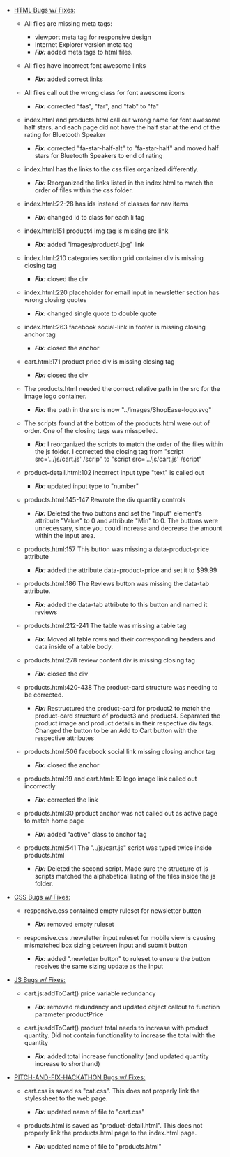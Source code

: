 - <ins>HTML Bugs w/ Fixes:</ins>

  - All files are missing meta tags:

    - viewport meta tag for responsive design
    - Internet Explorer version meta tag
    - **_Fix:_** added meta tags to html files.

  - All files have incorrect font awesome links

    - **_Fix:_** added correct links

  - All files call out the wrong class for font awesome icons

    - **_Fix:_** corrected "fas", "far", and "fab" to "fa"

  - index.html and products.html call out wrong name for font awesome half
    stars, and each page did not have the half star at the end of the rating for
    Bluetooth Speaker

    - **_Fix:_** corrected "fa-star-half-alt" to "fa-star-half" and moved half
      stars for Bluetooth Speakers to end of rating

  - index.html has the links to the css files organized differently.

    - **_Fix:_** Reorganized the links listed in the index.html to match the order of files within the css folder.

  - index.html:22-28 has ids instead of classes for nav items

    - **_Fix:_** changed id to class for each li tag

  - index.html:151 product4 img tag is missing src link

    - **_Fix:_** added "images/product4.jpg" link

  - index.html:210 categories section grid container div is missing closing tag

    - **_Fix:_** closed the div

  - index.html:220 placeholder for email input in newsletter section has wrong
    closing quotes

    - **_Fix:_** changed single quote to double quote

  - index.html:263 facebook social-link in footer is missing closing anchor tag

    - **_Fix:_** closed the anchor

  - cart.html:171 product price div is missing closing tag

    - **_Fix:_** closed the div

  - The products.html needed the correct relative path in the src for the image logo container.

    - **_Fix:_** the path in the src is now "../images/ShopEase-logo.svg"

  - The scripts found at the bottom of the products.html were out of order. One of the closing tags was misspelled.

    - **_Fix:_** I reorganized the scripts to match the order of the files within the js folder. I corrected the closing tag from "script src='../js/cart.js' /scrip" to "script src='../js/cart.js' /script"

  - product-detail.html:102 incorrect input type "text" is called out

    - **_Fix:_** updated input type to "number"

  - products.html:145-147 Rewrote the div quantity controls

    - **_Fix:_** Deleted the two buttons and set the "input" element's attribute "Value" to 0 and attribute "Min" to 0. The buttons were unnecessary, since you could increase and decrease the amount within the input area.

  - products.html:157 This button was missing a data-product-price attribute

    - **_Fix:_** added the attribute data-product-price and set it to $99.99

  - products.html:186 The Reviews button was missing the data-tab attribute.

    - **_Fix:_** added the data-tab attribute to this button and named it reviews

  - products.html:212-241 The table was missing a table tag

    - **_Fix:_** Moved all table rows and their corresponding headers and data inside of a table body.

  - products.html:278 review content div is missing closing tag

    - **_Fix:_** closed the div

  - products.html:420-438 The product-card structure was needing to be corrected.

    - **_Fix:_** Restructured the product-card for product2 to match the product-card structure of product3 and product4. Separated the product image and product details in their respective div tags. Changed the button to be an Add to Cart button with the respective attributes

  - products.html:506 facebook social link missing closing anchor tag

    - **_Fix:_** closed the anchor

  - products.html:19 and cart.html: 19 logo image link called out
    incorrectly

    - **_Fix:_** corrected the link

  - products.html:30 product anchor was not called out as active page to
    match home page

    - **_Fix:_** added "active" class to anchor tag

  - products.html:541 The "../js/cart.js" script was typed twice inside products.html

    - **_Fix:_** Deleted the second script. Made sure the structure of js scripts matched the alphabetical listing of the files inside the js folder.

- <ins>CSS Bugs w/ Fixes:</ins>

  - responsive.css contained empty ruleset for newsletter button

    - **_Fix:_** removed empty ruleset

  - responsive.css .newsletter input ruleset for mobile view is causing
    mismatched box sizing between input and submit button
    - **_Fix:_** added ".newletter button" to ruleset to ensure the button
      receives the same sizing update as the input

- <ins>JS Bugs w/ Fixes:</ins>

  - cart.js:addToCart() price variable redundancy

    - **_Fix:_** removed redundancy and updated object callout to function
      parameter productPrice

  - cart.js:addToCart() product total needs to increase with product quantity.
    Did not contain functionality to increase the total with the quantity

    - **_Fix:_** added total increase functionality (and updated quantity
      increase to shorthand)

- <ins>PITCH-AND-FIX-HACKATHON Bugs w/ Fixes:</ins>

  - cart.css is saved as "cat.css". This does not properly link the stylessheet to the web page.

    - **_Fix:_** updated name of file to "cart.css"

  - products.html is saved as "product-detail.html". This does not properly link the products.html page to the index.html page.

    - **_Fix:_** updated name of file to "products.html"

